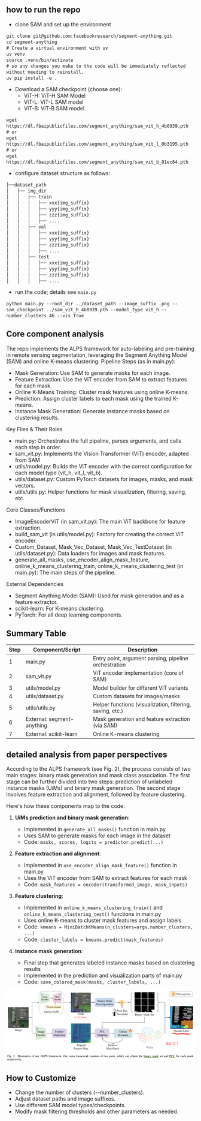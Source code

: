 ## how to run the repo

- clone SAM and set up the environment 

```
git clone git@github.com:facebookresearch/segment-anything.git
cd segment-anything
# Create a virtual environment with uv
uv venv
source .venv/bin/activate
# so any changes you make to the code will be immediately reflected without needing to reinstall.
uv pip install -e .
```

- Download a SAM checkpoint (choose one):
  - ViT-H: ViT-H SAM Model
  - ViT-L: ViT-L SAM model
  - ViT-B: ViT-B SAM model
```
wget https://dl.fbaipublicfiles.com/segment_anything/sam_vit_h_4b8939.pth
# or
wget https://dl.fbaipublicfiles.com/segment_anything/sam_vit_l_0b3195.pth
# or
wget https://dl.fbaipublicfiles.com/segment_anything/sam_vit_b_01ec64.pth
```

- configure dataset structure as follows:

```
├──dataset_path
│   ├── img_dir
│   │   ├── train
│   │   │   ├── xxx{img_suffix}
│   │   │   ├── yyy{img_suffix}
│   │   │   ├── zzz{img_suffix}
│   │   │   ├── ....
│   │   ├── val
│   │   │   ├── xxx{img_suffix}
│   │   │   ├── yyy{img_suffix}
│   │   │   ├── zzz{img_suffix}
│   │   │   ├── ....
│   │   ├── test
│   │   │   ├── xxx{img_suffix}
│   │   │   ├── yyy{img_suffix}
│   │   │   ├── zzz{img_suffix}
│   │   │   ├── ....
```

- run the code; details see `main.py`

```
python main.py --root_dir ../dataset_path --image_suffix .png --sam_checkpoint ../sam_vit_h_4b8939.pth --model_type vit_h --number_clusters 46 --vis True
```

## Core component analysis

The repo implements the ALPS framework for auto-labeling and pre-training in remote sensing segmentation, leveraging the Segment Anything Model (SAM) and online K-means clustering.
Pipeline Steps (as in main.py):

- Mask Generation: Use SAM to generate masks for each image.
- Feature Extraction: Use the ViT encoder from SAM to extract features for each mask.
- Online K-Means Training: Cluster mask features using online K-means.
- Prediction: Assign cluster labels to each mask using the trained K-means.
- Instance Mask Generation: Generate instance masks based on clustering results.

Key Files & Their Roles

- main.py: Orchestrates the full pipeline, parses arguments, and calls each step in order.
- sam_vit.py: Implements the Vision Transformer (ViT) encoder, adapted from SAM
- utils/model.py: Builds the ViT encoder with the correct configuration for each model type (vit_h, vit_l, vit_b).
- utils/dataset.py: Custom PyTorch datasets for images, masks, and mask vectors.
- utils/utils.py: Helper functions for mask visualization, filtering, saving, etc.

Core Classes/Functions

- ImageEncoderViT (in sam_vit.py): The main ViT backbone for feature extraction.
- build_sam_vit (in utils/model.py): Factory for creating the correct ViT encoder.
- Custom_Dataset, Mask_Vec_Dataset, Mask_Vec_TestDataset (in utils/dataset.py): Data loaders for images and mask features.
- generate_all_masks, use_encoder_align_mask_feature, online_k_means_clustering_train, online_k_means_clustering_test (in main.py): The main steps of the pipeline.

External Dependencies

- Segment Anything Model (SAM): Used for mask generation and as a feature extractor.
- scikit-learn: For K-means clustering.
- PyTorch: For all deep learning components.

## Summary Table

| Step | Component/Script | Description |
|------|-------------------------|------------------------------------------------------------------|
| 1 | main.py | Entry point, argument parsing, pipeline orchestration |
| 2 | sam_vit.py | ViT encoder implementation (core of SAM) |
| 3 | utils/model.py | Model builder for different ViT variants |
| 4 | utils/dataset.py | Custom datasets for images/masks |
| 5 | utils/utils.py | Helper functions (visualization, filtering, saving, etc.) |
| 6 | External: segment-anything | Mask generation and feature extraction (via SAM) |
| 7 | External: scikit-learn | Online K-means clustering |

## detailed analysis from paper perspectives

According to the ALPS framework (see Fig. 2), the process consists of two main stages: binary mask generation and mask class association. The first stage can be further divided into two steps: prediction of unlabeled instance masks (UiMs) and binary mask generation. The second stage involves feature extraction and alignment, followed by feature clustering.

Here's how these components map to the code:

1. **UiMs prediction and binary mask generation**:
   - Implemented in `generate_all_masks()` function in main.py
   - Uses SAM to generate masks for each image in the dataset
   - Code: `masks, scores, logits = predictor.predict(...)` 

2. **Feature extraction and alignment**:
   - Implemented in `use_encoder_align_mask_feature()` function in main.py
   - Uses the ViT encoder from SAM to extract features for each mask
   - Code: `mask_features = encoder(transformed_image, mask_inputs)`

3. **Feature clustering**:
   - Implemented in `online_k_means_clustering_train()` and `online_k_means_clustering_test()` functions in main.py
   - Uses online K-means to cluster mask features and assign labels
   - Code: `kmeans = MiniBatchKMeans(n_clusters=args.number_clusters, ...)`
   - Code: `cluster_labels = kmeans.predict(mask_features)`

4. **Instance mask generation**:
   - Final step that generates labeled instance masks based on clustering results
   - Implemented in the prediction and visualization parts of main.py
   - Code: `save_colored_mask(masks, cluster_labels, ...)`

![ALPS Framework](images/fw.png)


## How to Customize

- Change the number of clusters (--number_clusters).
- Adjust dataset paths and image suffixes.
- Use different SAM model types/checkpoints.
- Modify mask filtering thresholds and other parameters as needed.